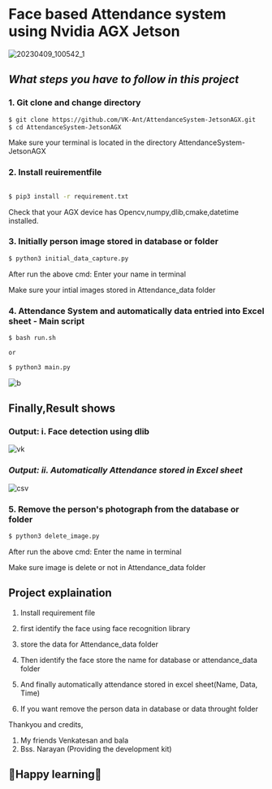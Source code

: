 # **Face based Attendance system using Nvidia AGX Jetson**

![20230409_100542_1](https://user-images.githubusercontent.com/75832198/230754595-8df2c106-41a3-4782-acce-9d3b63601444.jpg)

## ***What steps you have to follow in this project***

### **1. Git clone and change directory**

```bash
$ git clone https://github.com/VK-Ant/AttendanceSystem-JetsonAGX.git
$ cd AttendanceSystem-JetsonAGX
```
Make sure your terminal is located in the  directory AttendanceSystem-JetsonAGX

### **2. Install reuirementfile**

```bash

$ pip3 install -r requirement.txt

```
Check that your AGX device has Opencv,numpy,dlib,cmake,datetime installed.

### **3. Initially person image stored in database or folder**

```bash
$ python3 initial_data_capture.py
```
After run the above cmd: Enter your name in terminal

Make sure your intial images stored in Attendance_data folder

### **4. Attendance System and automatically data entried into Excel sheet - Main script**

```bash
$ bash run.sh

or

$ python3 main.py
```

![b](https://user-images.githubusercontent.com/75832198/230757347-01e0a9a9-5799-4fd0-80e4-69de74837703.png)


## **Finally,Result shows**

### **Output: i. Face detection using dlib**

![vk](https://user-images.githubusercontent.com/75832198/230756159-20a50b3e-a8ee-4c14-9a51-5ac2c8a295ac.png)

### ***Output: ii. Automatically Attendance stored in Excel sheet***

![csv](https://user-images.githubusercontent.com/75832198/230755026-83840a34-af75-407f-9c64-46880c5928c0.png)

### **5. Remove the person's photograph from the database or folder**

```bash
$ python3 delete_image.py
```
After run the above cmd: Enter the name in terminal

Make sure image is delete or not in Attendance_data folder

## **Project explaination**

1. Install requirement file

2. first identify the face using face recognition library

3. store the data for Attendance_data folder

4. Then identify the face store the name for database or attendance_data folder

5. And finally automatically attendance stored in excel sheet(Name, Data, Time)

6. If you want remove the person data in database or data throught folder


Thankyou and credits,

1. My friends Venkatesan and bala
2. Bss. Narayan (Providing the development kit)

## **🤗Happy learning🤗**
